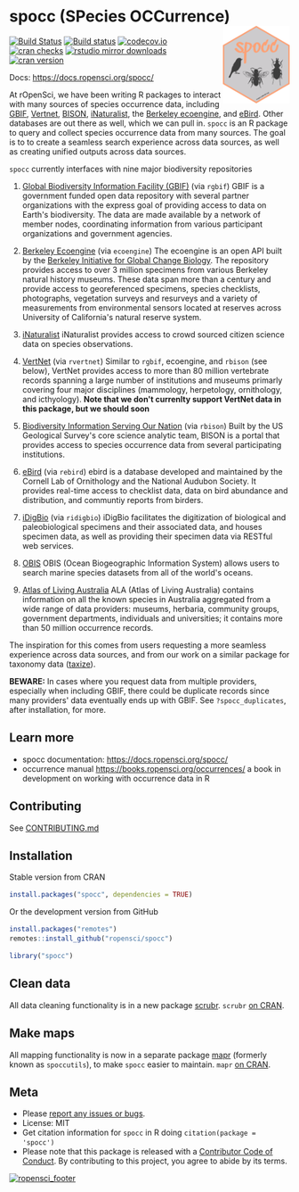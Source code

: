 # spocc (SPecies OCCurrence) <img src="man/figures/logo.png" align="right" alt="" width="120">

[![Build Status](https://travis-ci.org/ropensci/spocc.svg?branch=master)](https://travis-ci.org/ropensci/spocc)
[![Build status](https://ci.appveyor.com/api/projects/status/lrscgpxs0n925t83?svg=true)](https://ci.appveyor.com/project/sckott/spocc)
[![codecov.io](https://codecov.io/github/ropensci/spocc/coverage.svg?branch=master)](https://codecov.io/github/ropensci/spocc?branch=master)
[![cran checks](https://cranchecks.info/badges/worst/spocc)](https://cranchecks.info/pkgs/spocc)
[![rstudio mirror downloads](https://cranlogs.r-pkg.org/badges/spocc?color=FAB657)](https://github.com/metacran/cranlogs.app)
[![cran version](https://www.r-pkg.org/badges/version/spocc)](https://cran.r-project.org/package=spocc)

Docs: <https://docs.ropensci.org/spocc/>

At rOpenSci, we have been writing R packages to interact with many sources of species occurrence data, including [GBIF][gbif], [Vertnet][vertnet], [BISON][bison], [iNaturalist][inat], the [Berkeley ecoengine][ecoengine], and [eBird][ebird]. Other databases are out there as well, which we can pull in. `spocc` is an R package to query and collect species occurrence data from many sources. The goal is to to create a seamless search experience across data sources, as well as creating unified outputs across data sources.

`spocc` currently interfaces with nine major biodiversity repositories

1. [Global Biodiversity Information Facility (GBIF)][gbif] (via `rgbif`)
GBIF is a government funded open data repository with several partner organizations with the express goal of providing access to data on Earth's biodiversity. The data are made available by a network of member nodes, coordinating information from various participant organizations and government agencies.

2. [Berkeley Ecoengine][ecoengine] (via `ecoengine`)
The ecoengine is an open API built by the [Berkeley Initiative for Global Change Biology](https://globalchange.berkeley.edu/). The repository provides access to over 3 million specimens from various Berkeley natural history museums. These data span more than a century and provide access to georeferenced specimens, species checklists, photographs, vegetation surveys and resurveys and a variety of measurements from environmental sensors located at reserves across University of California's natural reserve system.

3. [iNaturalist][inat]
iNaturalist provides access to crowd sourced citizen science data on species observations.

4. [VertNet][vertnet] (via `rvertnet`)
Similar to `rgbif`, ecoengine, and `rbison` (see below), VertNet provides access to more than 80 million vertebrate records spanning a large number of institutions and museums primarly covering four major disciplines (mammology, herpetology, ornithology, and icthyology). __Note that we don't currenlty support VertNet data in this package, but we should soon__

5. [Biodiversity Information Serving Our Nation][bison] (via `rbison`)
Built by the US Geological Survey's core science analytic team, BISON is a portal that provides access to species occurrence data from several participating institutions.

6. [eBird][ebird] (via `rebird`)
ebird is a database developed and maintained by the Cornell Lab of Ornithology and the National Audubon Society. It provides real-time access to checklist data, data on bird abundance and distribution, and communtiy reports from birders.

7. [iDigBio][idigbio] (via `ridigbio`)
iDigBio facilitates the digitization of biological and paleobiological specimens and their associated data, and houses specimen data, as well as providing their specimen data via RESTful web services.

8. [OBIS][obis]
OBIS (Ocean Biogeographic Information System) allows users to search marine species datasets from all of the world's oceans.

9. [Atlas of Living Australia][ala]
ALA (Atlas of Living Australia) contains information on all the known species in Australia aggregated from a wide range of data providers: museums, herbaria, community groups, government departments, individuals and universities; it contains more than 50 million occurrence records.

The inspiration for this comes from users requesting a more seamless experience across data sources, and from our work on a similar package for taxonomy data ([taxize][taxize]).

__BEWARE:__ In cases where you request data from multiple providers, especially when including GBIF, there could be duplicate records since many providers' data eventually ends up with GBIF. See `?spocc_duplicates`, after installation, for more.

## Learn more

- spocc documentation: <https://docs.ropensci.org/spocc/>
- occurrence manual <https://books.ropensci.org/occurrences/> a book in development on working with occurrence data in R

## Contributing

See [CONTRIBUTING.md](https://github.com/ropensci/spocc/blob/master/.github/CONTRIBUTING.md)

## Installation

Stable version from CRAN


```r
install.packages("spocc", dependencies = TRUE)
```

Or the development version from GitHub


```r
install.packages("remotes")
remotes::install_github("ropensci/spocc")
```


```r
library("spocc")
```

## Clean data

All data cleaning functionality is in a new package [scrubr](https://github.com/ropenscilabs/scrubr). `scrubr` [on CRAN](https://cran.r-project.org/package=scrubr).

## Make maps

All mapping functionality is now in a separate package [mapr](https://github.com/ropensci/mapr) (formerly known as `spoccutils`), to make `spocc` easier to maintain. `mapr` [on CRAN](https://cran.r-project.org/package=mapr).

## Meta

* Please [report any issues or bugs](https://github.com/ropensci/spocc/issues).
* License: MIT
* Get citation information for `spocc` in R doing `citation(package = 'spocc')`
* Please note that this package is released with a [Contributor Code of Conduct](https://ropensci.org/code-of-conduct/). By contributing to this project, you agree to abide by its terms.

[![ropensci_footer](https://ropensci.org/public_images/github_footer.png)](https://ropensci.org)

[gbif]: https://github.com/ropensci/rgbif
[vertnet]: https://github.com/ropensci/rvertnet
[bison]: https://github.com/ropensci/rbison
[inat]: https://github.com/ropensci/rinat
[taxize]: https://github.com/ropensci/taxize
[ecoengine]: https://github.com/ropensci/ecoengine
[idigbio]: https://www.idigbio.org/
[obis]: http://www.iobis.org/
[ebird]: https://ebird.org/home
[ala]: https://www.ala.org.au/
